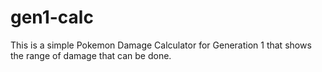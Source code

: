 # gen1-calc

This is a simple Pokemon Damage Calculator for Generation 1 that shows the range of damage that can be done.
